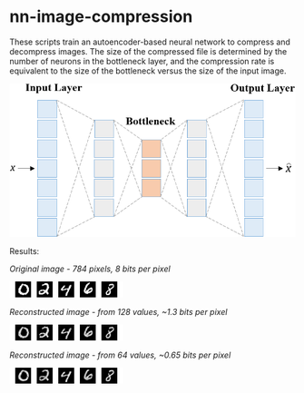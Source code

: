 # nn-image-compression
These scripts train an autoencoder-based neural network to compress and decompress images. The size of the compressed file is determined by the number of neurons in the bottleneck layer, and the compression rate is equivalent to the size of the bottleneck versus the size of the input image.

![Autoencoder Architecture](autoencoder_diagram.png?raw=true)

Results:

*Original image - 784 pixels, 8 bits per pixel*

![Original](results/autoencoder_20190806_185428_in_128.png?raw=true)

*Reconstructed image - from 128 values, ~1.3 bits per pixel*

![Reconstructed 128](results/autoencoder_20190806_185440_out_128.png?raw=true)

*Reconstructed image - from 64 values, ~0.65 bits per pixel*

![Reconstructed 64](results/autoencoder_20190806_185857_out_64.png?raw=true)
